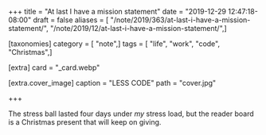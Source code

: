+++
title = "At last I have a mission statement"
date = "2019-12-29 12:47:18-08:00"
draft = false
aliases = [ "/note/2019/363/at-last-i-have-a-mission-statement/", "/note/2019/12/at-last-i-have-a-mission-statement/",]

[taxonomies]
category = [ "note",]
tags = [ "life", "work", "code", "Christmas",]

[extra]
card = "_card.webp"

[extra.cover_image]
caption = "LESS CODE"
path = "cover.jpg"

+++

The stress ball lasted four days under *my* stress load, but the reader
board is a Christmas present that will keep on giving.